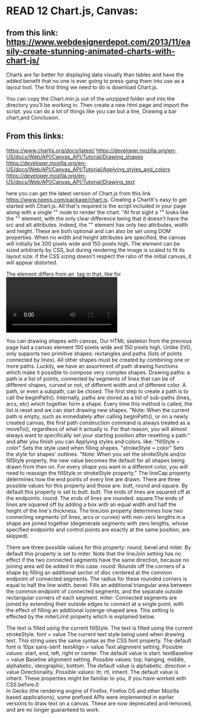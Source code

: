 # READ 12  Chart.js, Canvas:

## from this link: https://www.webdesignerdepot.com/2013/11/easily-create-stunning-animated-charts-with-chart-js/
Charts are far better for displaying data visually than tables and have the added benefit that no one is ever going to press-gang them into use as a layout tool.
The first thing we need to do is download Chart.js.

You can copy the Chart.min.js out of the unzipped folder and into the directory you’ll be working in. Then create a new html page and import the script.
you can do a lot of things like you can but a line, Drawing a bar chart,and Conclusion. 

## From this links:
 https://www.chartjs.org/docs/latest/ 
https://developer.mozilla.org/en-US/docs/Web/API/Canvas_API/Tutorial/Drawing_shapes
https://developer.mozilla.org/en-US/docs/Web/API/Canvas_API/Tutorial/Applying_styles_and_colors
https://developer.mozilla.org/en-US/docs/Web/API/Canvas_API/Tutorial/Drawing_text

here you can get the latest version of Chart.js from this link https://www.npmjs.com/package/chart.js.
Creating a ChartIt's easy to get started with Chart.js. All that's required is the script included in your page along with a single "<canvas>" node to render the chart.
"At first sight a "<canvas>" looks like the "<img>" element, with the only clear difference being that it doesn't have the src and alt attributes. Indeed, the "<canvas>" element has only two attributes, width and height. These are both optional and can also be set using DOM properties. When no width and height attributes are specified, the canvas will initially be 300 pixels wide and 150 pixels high. The element can be sized arbitrarily by CSS, but during rendering the image is scaled to fit its layout size: if the CSS sizing doesn't respect the ratio of the initial canvas, it will appear distorted.

The <canvas> element differs from an <img> tag in that, like for <video>, <audio>, or <picture> elements, it is easy to define some fallback content, to be displayed in older browsers not supporting it, like versions of Internet Explorer earlier than version 9 or textual browsers. You should always provide fallback content to be displayed by those browsers."

You can drawing shapes with canvas, Our HTML skeleton from the previous page had a canvas element 150 pixels wide and 150 pixels high.
Unlike SVG, <canvas> only supports two primitive shapes: rectangles and paths (lists of points connected by lines). All other shapes must be created by combining one or more paths. Luckily, we have an assortment of path drawing functions which make it possible to compose very complex shapes.
Drawing paths: a path is a list of points, connected by segments of lines that can be of different shapes, curved or not, of different width and of different color. A path, or even a subpath, can be closed. 
The first step to create a path is to call the beginPath(). Internally, paths are stored as a list of sub-paths (lines, arcs, etc) which together form a shape. Every time this method is called, the list is reset and we can start drawing new shapes.
"Note: When the current path is empty, such as immediately after calling beginPath(), or on a newly created canvas, the first path construction command is always treated as a moveTo(), regardless of what it actually is. For that reason, you will almost always want to specifically set your starting position after resetting a path."
and after you finish you can Applying styles and colors.
like: "fillStyle = color" Sets the style used when filling shapes.
"strokeStyle = color" Sets the style for shapes' outlines.
"Note: When you set the strokeStyle and/or fillStyle property, the new value becomes the default for all shapes being drawn from then on. For every shape you want in a different color, you will need to reassign the fillStyle or strokeStyle property."
The lineCap property determines how the end points of every line are drawn. There are three possible values for this property and those are: butt, round and square. By default this property is set to butt.
butt: The ends of lines are squared off at the endpoints.
round: The ends of lines are rounded.
square:The ends of lines are squared off by adding a box with an equal width and half the height of the line's thickness.
The lineJoin property determines how two connecting segments (of lines, arcs or curves) with non-zero lengths in a shape are joined together (degenerate segments with zero lengths, whose specified endpoints and control points are exactly at the same position, are skipped).

There are three possible values for this property: round, bevel and miter. By default this property is set to miter. Note that the lineJoin setting has no effect if the two connected segments have the same direction, because no joining area will be added in this case.
round: Rounds off the corners of a shape by filling an additional sector of disc centered at the common endpoint of connected segments. The radius for these rounded corners is equal to half the line width.
bevel: Fills an additional triangular area between the common endpoint of connected segments, and the separate outside rectangular corners of each segment.
miter: Connected segments are joined by extending their outside edges to connect at a single point, with the effect of filling an additional lozenge-shaped area. This setting is effected by the miterLimit property which is explained below.

The text is filled using the current fillStyle.
The text is filled using the current strokeStyle.
font = value
The current text style being used when drawing text. This string uses the same syntax as the CSS font property. The default font is 10px sans-serif.
textAlign = value
Text alignment setting. Possible values: start, end, left, right or center. The default value is start.
textBaseline = value
Baseline alignment setting. Possible values: top, hanging, middle, alphabetic, ideographic, bottom. The default value is alphabetic.
direction = value
Directionality. Possible values: ltr, rtl, inherit. The default value is inherit.
These properties might be familiar to you, if you have worked with CSS before.0\
In Gecko (the rendering engine of Firefox, Firefox OS and other Mozilla based applications), some prefixed APIs were implemented in earlier versions to draw text on a canvas. These are now deprecated and removed, and are no longer guaranteed to work.